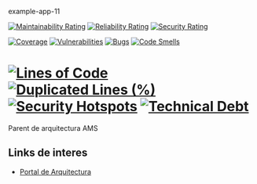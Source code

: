 example-app-11  

[![Maintainability Rating](https://sonarqube-sonarqube.apps.nopro.ocp.santalucia.net/api/project_badges/measure?project=example-app-11&metric=sqale_rating&token=sqb_e4241b3b559d1ca4e4c99f02068e3d0c1b1a87b7)](https://sonarqube-sonarqube.apps.nopro.ocp.santalucia.net/dashboard?id=example-app-11)
[![Reliability Rating](https://sonarqube-sonarqube.apps.nopro.ocp.santalucia.net/api/project_badges/measure?project=example-app-11&metric=reliability_rating&token=sqb_e4241b3b559d1ca4e4c99f02068e3d0c1b1a87b7)](https://sonarqube-sonarqube.apps.nopro.ocp.santalucia.net/dashboard?id=example-app-11)
[![Security Rating](https://sonarqube-sonarqube.apps.nopro.ocp.santalucia.net/api/project_badges/measure?project=example-app-11&metric=security_rating&token=sqb_e4241b3b559d1ca4e4c99f02068e3d0c1b1a87b7)](https://sonarqube-sonarqube.apps.nopro.ocp.santalucia.net/dashboard?id=example-app-11)

[![Coverage](https://sonarqube-sonarqube.apps.nopro.ocp.santalucia.net/api/project_badges/measure?project=example-app-11&metric=coverage&token=sqb_e4241b3b559d1ca4e4c99f02068e3d0c1b1a87b7)](https://sonarqube-sonarqube.apps.nopro.ocp.santalucia.net/dashboard?id=example-app-11)
[![Vulnerabilities](https://sonarqube-sonarqube.apps.nopro.ocp.santalucia.net/api/project_badges/measure?project=example-app-11&metric=vulnerabilities&token=sqb_e4241b3b559d1ca4e4c99f02068e3d0c1b1a87b7)](https://sonarqube-sonarqube.apps.nopro.ocp.santalucia.net/dashboard?id=example-app-11)
[![Bugs](https://sonarqube-sonarqube.apps.nopro.ocp.santalucia.net/api/project_badges/measure?project=example-app-11&metric=bugs&token=sqb_e4241b3b559d1ca4e4c99f02068e3d0c1b1a87b7)](https://sonarqube-sonarqube.apps.nopro.ocp.santalucia.net/dashboard?id=example-app-11)
[![Code Smells](https://sonarqube-sonarqube.apps.nopro.ocp.santalucia.net/api/project_badges/measure?project=example-app-11&metric=code_smells&token=sqb_e4241b3b559d1ca4e4c99f02068e3d0c1b1a87b7)](https://sonarqube-sonarqube.apps.nopro.ocp.santalucia.net/dashboard?id=example-app-11)

[![Lines of Code](https://sonarqube-sonarqube.apps.nopro.ocp.santalucia.net/api/project_badges/measure?project=example-app-11&metric=ncloc&token=sqb_e4241b3b559d1ca4e4c99f02068e3d0c1b1a87b7)](https://sonarqube-sonarqube.apps.nopro.ocp.santalucia.net/dashboard?id=aexample-app-11)
[![Duplicated Lines (%)](https://sonarqube-sonarqube.apps.nopro.ocp.santalucia.net/api/project_badges/measure?project=example-app-11&metric=duplicated_lines_density&token=sqb_e4241b3b559d1ca4e4c99f02068e3d0c1b1a87b7)](https://sonarqube-sonarqube.apps.nopro.ocp.santalucia.net/dashboard?id=example-app-11)
[![Security Hotspots](https://sonarqube-sonarqube.apps.nopro.ocp.santalucia.net/api/project_badges/measure?project=example-app-11&metric=security_hotspots&token=sqb_e4241b3b559d1ca4e4c99f02068e3d0c1b1a87b7)](https://sonarqube-sonarqube.apps.nopro.ocp.santalucia.net/dashboard?id=example-app-11)
[![Technical Debt](https://sonarqube-sonarqube.apps.nopro.ocp.santalucia.net/api/project_badges/measure?project=example-app-11&metric=sqale_index&token=sqb_e4241b3b559d1ca4e4c99f02068e3d0c1b1a87b7)](https://sonarqube-sonarqube.apps.nopro.ocp.santalucia.net/dashboard?id=example-app-11)
==========
 
Parent de arquitectura AMS

Links de interes  
------------

* [Portal de Arquitectura](https://santalucia.sharepoint.com/sites/PortalArquitecturaEmpresarial)


